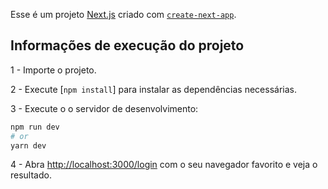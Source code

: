 Esse é um projeto [Next.js](https://nextjs.org/) criado com [`create-next-app`](https://github.com/vercel/next.js/tree/canary/packages/create-next-app).

## Informações de execução do projeto

1 - Importe o projeto.

2 - Execute [`npm install`] para instalar as dependências necessárias.

3 - Execute o o servidor de desenvolvimento:

```bash
npm run dev
# or
yarn dev
```

4 - Abra [http://localhost:3000/login](http://localhost:3000/login) com o seu navegador favorito e veja o resultado.


